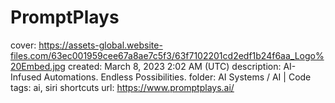 # PromptPlays

cover: https://assets-global.website-files.com/63ec001959cee67a8ae7c5f3/63f7102201cd2edf1b24f6aa_Logo%20Embed.jpg
created: March 8, 2023 2:02 AM (UTC)
description: AI-Infused Automations. Endless Possibilities.
folder: AI Systems / AI | Code
tags: ai, siri shortcuts
url: https://www.promptplays.ai/